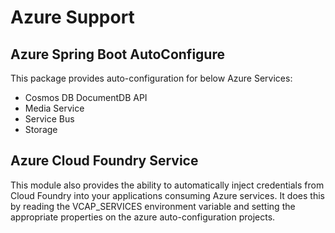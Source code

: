 # Azure Support

## Azure Spring Boot AutoConfigure
This package provides auto-configuration for below Azure Services:
- Cosmos DB DocumentDB API
- Media Service
- Service Bus
- Storage

## Azure Cloud Foundry Service		
This module also provides the ability to automatically inject credentials from Cloud Foundry into your
applications consuming Azure services. It does this by reading the VCAP_SERVICES environment
variable and setting the appropriate properties on the azure auto-configuration projects.